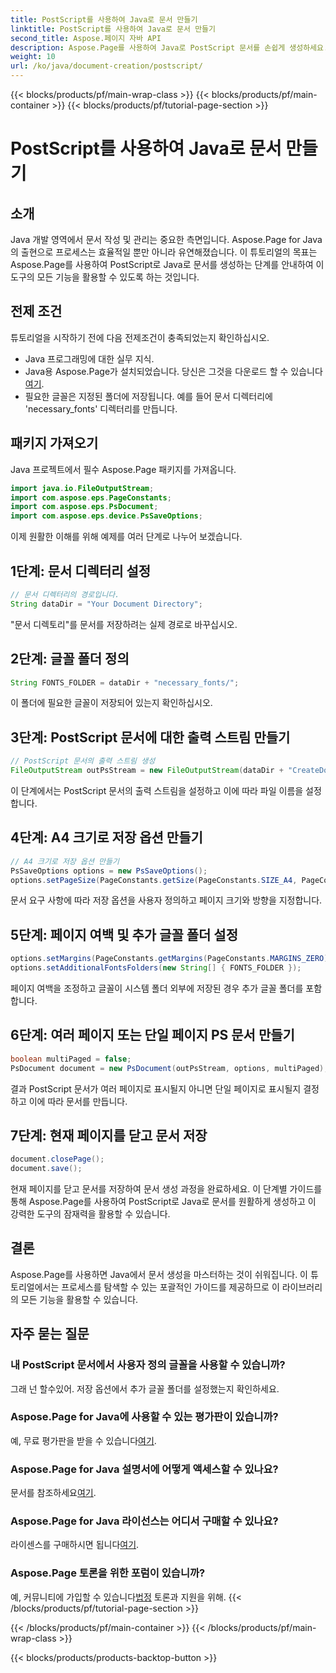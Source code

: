 ```yaml
---
title: PostScript를 사용하여 Java로 문서 만들기
linktitle: PostScript를 사용하여 Java로 문서 만들기
second_title: Aspose.페이지 자바 API
description: Aspose.Page를 사용하여 Java로 PostScript 문서를 손쉽게 생성하세요. 페이지 크기, 여백 및 글꼴을 사용자 정의합니다. 지금 무료 평가판을 사용해 보세요!
weight: 10
url: /ko/java/document-creation/postscript/
---
```


{{< blocks/products/pf/main-wrap-class >}}
{{< blocks/products/pf/main-container >}}
{{< blocks/products/pf/tutorial-page-section >}}

# PostScript를 사용하여 Java로 문서 만들기

## 소개
Java 개발 영역에서 문서 작성 및 관리는 중요한 측면입니다. Aspose.Page for Java의 출현으로 프로세스는 효율적일 뿐만 아니라 유연해졌습니다. 이 튜토리얼의 목표는 Aspose.Page를 사용하여 PostScript로 Java로 문서를 생성하는 단계를 안내하여 이 도구의 모든 기능을 활용할 수 있도록 하는 것입니다.
## 전제 조건
튜토리얼을 시작하기 전에 다음 전제조건이 충족되었는지 확인하십시오.
- Java 프로그래밍에 대한 실무 지식.
-  Java용 Aspose.Page가 설치되었습니다. 당신은 그것을 다운로드 할 수 있습니다[여기](https://releases.aspose.com/page/java/).
- 필요한 글꼴은 지정된 폴더에 저장됩니다. 예를 들어 문서 디렉터리에 'necessary_fonts' 디렉터리를 만듭니다.
## 패키지 가져오기
Java 프로젝트에서 필수 Aspose.Page 패키지를 가져옵니다.
```java
import java.io.FileOutputStream;
import com.aspose.eps.PageConstants;
import com.aspose.eps.PsDocument;
import com.aspose.eps.device.PsSaveOptions;

```
이제 원활한 이해를 위해 예제를 여러 단계로 나누어 보겠습니다.
## 1단계: 문서 디렉터리 설정
```java
// 문서 디렉터리의 경로입니다.
String dataDir = "Your Document Directory";
```
"문서 디렉토리"를 문서를 저장하려는 실제 경로로 바꾸십시오.
## 2단계: 글꼴 폴더 정의
```java
String FONTS_FOLDER = dataDir + "necessary_fonts/";
```
이 폴더에 필요한 글꼴이 저장되어 있는지 확인하십시오.
## 3단계: PostScript 문서에 대한 출력 스트림 만들기
```java
// PostScript 문서의 출력 스트림 생성
FileOutputStream outPsStream = new FileOutputStream(dataDir + "CreateDocument_outPS.ps");
```
이 단계에서는 PostScript 문서의 출력 스트림을 설정하고 이에 따라 파일 이름을 설정합니다.
## 4단계: A4 크기로 저장 옵션 만들기
```java
// A4 크기로 저장 옵션 만들기
PsSaveOptions options = new PsSaveOptions();
options.setPageSize(PageConstants.getSize(PageConstants.SIZE_A4, PageConstants.ORIENTATION_PORTRAIT));
```
문서 요구 사항에 따라 저장 옵션을 사용자 정의하고 페이지 크기와 방향을 지정합니다.
## 5단계: 페이지 여백 및 추가 글꼴 폴더 설정
```java
options.setMargins(PageConstants.getMargins(PageConstants.MARGINS_ZERO));
options.setAdditionalFontsFolders(new String[] { FONTS_FOLDER });
```
페이지 여백을 조정하고 글꼴이 시스템 폴더 외부에 저장된 경우 추가 글꼴 폴더를 포함합니다.
## 6단계: 여러 페이지 또는 단일 페이지 PS 문서 만들기
```java
boolean multiPaged = false;
PsDocument document = new PsDocument(outPsStream, options, multiPaged);
```
결과 PostScript 문서가 여러 페이지로 표시될지 아니면 단일 페이지로 표시될지 결정하고 이에 따라 문서를 만듭니다.
## 7단계: 현재 페이지를 닫고 문서 저장
```java
document.closePage();
document.save();
```
현재 페이지를 닫고 문서를 저장하여 문서 생성 과정을 완료하세요.
이 단계별 가이드를 통해 Aspose.Page를 사용하여 PostScript로 Java로 문서를 원활하게 생성하고 이 강력한 도구의 잠재력을 활용할 수 있습니다.
## 결론
Aspose.Page를 사용하면 Java에서 문서 생성을 마스터하는 것이 쉬워집니다. 이 튜토리얼에서는 프로세스를 탐색할 수 있는 포괄적인 가이드를 제공하므로 이 라이브러리의 모든 기능을 활용할 수 있습니다.
## 자주 묻는 질문
### 내 PostScript 문서에서 사용자 정의 글꼴을 사용할 수 있습니까?
그래 넌 할수있어. 저장 옵션에서 추가 글꼴 폴더를 설정했는지 확인하세요.
### Aspose.Page for Java에 사용할 수 있는 평가판이 있습니까?
 예, 무료 평가판을 받을 수 있습니다[여기](https://releases.aspose.com/).
### Aspose.Page for Java 설명서에 어떻게 액세스할 수 있나요?
 문서를 참조하세요[여기](https://reference.aspose.com/page/java/).
### Aspose.Page for Java 라이선스는 어디서 구매할 수 있나요?
 라이센스를 구매하시면 됩니다[여기](https://purchase.aspose.com/buy).
### Aspose.Page 토론을 위한 포럼이 있습니까?
 예, 커뮤니티에 가입할 수 있습니다[법정](https://forum.aspose.com/c/page/39) 토론과 지원을 위해.
{{< /blocks/products/pf/tutorial-page-section >}}

{{< /blocks/products/pf/main-container >}}
{{< /blocks/products/pf/main-wrap-class >}}

{{< blocks/products/products-backtop-button >}}
